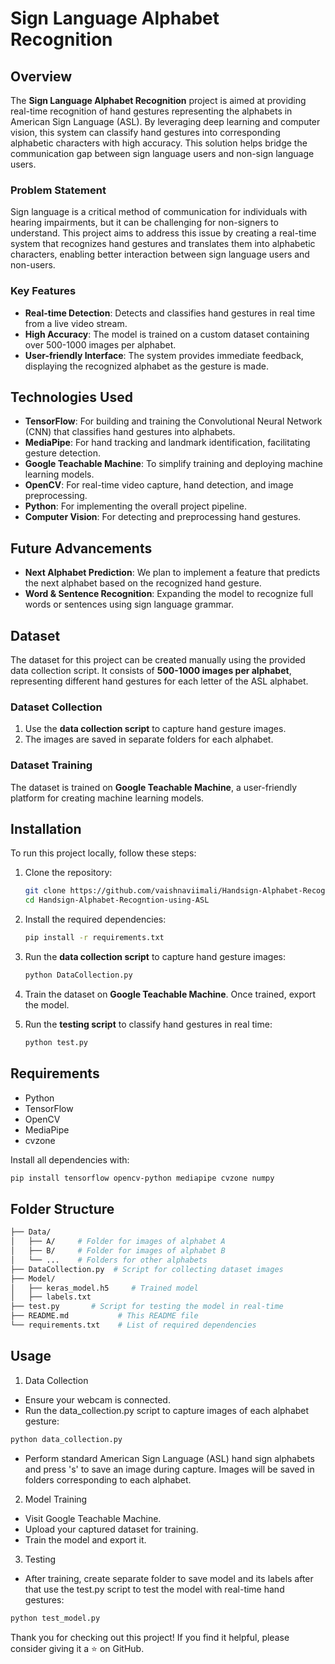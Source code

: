# Sign Language Alphabet Recognition

## Overview

The **Sign Language Alphabet Recognition** project is aimed at providing real-time recognition of hand gestures representing the alphabets in American Sign Language (ASL). By leveraging deep learning and computer vision, this system can classify hand gestures into corresponding alphabetic characters with high accuracy. This solution helps bridge the communication gap between sign language users and non-sign language users.

### Problem Statement
Sign language is a critical method of communication for individuals with hearing impairments, but it can be challenging for non-signers to understand. This project aims to address this issue by creating a real-time system that recognizes hand gestures and translates them into alphabetic characters, enabling better interaction between sign language users and non-users.

### Key Features
- **Real-time Detection**: Detects and classifies hand gestures in real time from a live video stream.
- **High Accuracy**: The model is trained on a custom dataset containing over 500-1000 images per alphabet.
- **User-friendly Interface**: The system provides immediate feedback, displaying the recognized alphabet as the gesture is made.

## Technologies Used
- **TensorFlow**: For building and training the Convolutional Neural Network (CNN) that classifies hand gestures into alphabets.
- **MediaPipe**: For hand tracking and landmark identification, facilitating gesture detection.
- **Google Teachable Machine**: To simplify training and deploying machine learning models.
- **OpenCV**: For real-time video capture, hand detection, and image preprocessing.
- **Python**: For implementing the overall project pipeline.
- **Computer Vision**: For detecting and preprocessing hand gestures.

## Future Advancements
- **Next Alphabet Prediction**: We plan to implement a feature that predicts the next alphabet based on the recognized hand gesture.
- **Word & Sentence Recognition**: Expanding the model to recognize full words or sentences using sign language grammar.

## Dataset
The dataset for this project can be created manually using the provided data collection script. It consists of **500-1000 images per alphabet**, representing different hand gestures for each letter of the ASL alphabet.

### Dataset Collection
1. Use the **data collection script** to capture hand gesture images.
2. The images are saved in separate folders for each alphabet.

### Dataset Training
The dataset is trained on **Google Teachable Machine**, a user-friendly platform for creating machine learning models.

## Installation

To run this project locally, follow these steps:

1. Clone the repository:
    ```bash
    git clone https://github.com/vaishnaviimali/Handsign-Alphabet-Recogntion-using-ASL.git
    cd Handsign-Alphabet-Recogntion-using-ASL
    ```

2. Install the required dependencies:
    ```bash
    pip install -r requirements.txt
    ```

3. Run the **data collection script** to capture hand gesture images:
    ```bash
    python DataCollection.py
    ```

4. Train the dataset on **Google Teachable Machine**. Once trained, export the model.

5. Run the **testing script** to classify hand gestures in real time:
    ```bash
    python test.py
    ```
    
## Requirements

- Python
- TensorFlow
- OpenCV
- MediaPipe
- cvzone

Install all dependencies with:
```bash
pip install tensorflow opencv-python mediapipe cvzone numpy
```
## Folder Structure
```bash
├── Data/
│   ├── A/     # Folder for images of alphabet A
│   ├── B/     # Folder for images of alphabet B
│   └── ...    # Folders for other alphabets
├── DataCollection.py  # Script for collecting dataset images
├── Model/
│   ├── keras_model.h5     # Trained model 
│   ├── labels.txt
├── test.py       # Script for testing the model in real-time
├── README.md           # This README file
└── requirements.txt    # List of required dependencies
```

## Usage
1. Data Collection
- Ensure your webcam is connected.
- Run the data_collection.py script to capture images of each alphabet gesture:
```bash
python data_collection.py
```
- Perform standard American Sign Language (ASL) hand sign alphabets and press 's' to save an image during capture. Images will be saved in folders corresponding to each alphabet.

2. Model Training
- Visit Google Teachable Machine.
- Upload your captured dataset for training.
- Train the model and export it.

3. Testing
- After training, create separate folder to save model and its labels after that use the test.py script to test the model with real-time hand gestures:
```bash
python test_model.py
```

Thank you for checking out this project! If you find it helpful, please consider giving it a ⭐️ on GitHub.




